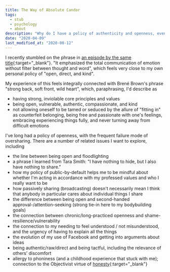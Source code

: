 ```yaml
---
title: The Way of Absolute Candor
tags:
  - stub
  - psychology
  - about
description: "Why do I have a policy of authenticity and openness, even at the risk of oversharing?"
date: "2020-04-09"
last_modified_at: "2020-08-12"
---
```


I recently stumbled on the phrase in [an episode by the same title](https://memory-alpha.fandom.com/wiki/Way_of_Absolute_Candor){:target="&lowbar;blank"}. "It emphasized the total communication of emotion without filter between thought and word", which feels very close to my own personal policy of "open, direct, and kind".

My experience of this feels integrally connected with Brené Brown's phrase "strong back, soft front, wild heart", which, paraphrasing, I'd describe as

* having strong, inviolable core principles and values
* being open, vulnerable, authentic, compassionate, and kind
* not allowing oneself to be tamed or seduced by the allure of "fitting in" as counterfeit belonging, being free and passionate with one's feelings, embracing experiencing things fully, and never turning away from difficult emotions

I've long had a policy of openness, with the frequent failure mode of oversharing. There are a number of related issues I want to explore, including

* the line between being open and floodlighting
* a phrase I learned from Tara Smith: "I have nothing to hide, but I also have nothing to share."
* how my policy of public-by-default helps me to be mindful about whether I'm acting in accordance with my professed values and who I really want to be
* how passively sharing (broadcasting) doesn't necessarily mean I think that anybody in particular cares about individual things I share
* the difference between being open and second-handed approval-/attention-seeking (strong tie-in here to my bodybuilding goals)
* the connection between chronic/long-practiced openness and shame-resilience/vulnerability
* the connection to my needing to feel understood / not misunderstood, and the urgency of having to explain all the things
* the evolution of my use of Facebook and getting into arguments about ideas
* being authentic/raw/direct and being tactful, including the relevance of others' discomfort
* allergy to phoniness (and a childhood experience that stuck with me); connection to the Objectivist virtue of [honesty](http://aynrandlexicon.com/lexicon/honesty.html){:target="&lowbar;blank"}
